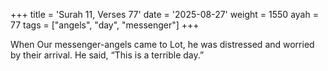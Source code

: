 +++
title = 'Surah 11, Verses 77'
date = '2025-08-27'
weight = 1550
ayah = 77
tags = ["angels", "day", "messenger"]
+++

When Our messenger-angels came to Lot, he was distressed and worried by their arrival. He said, “This is a terrible day.”